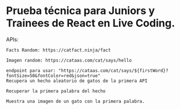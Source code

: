 # Prueba técnica para Juniors y Trainees de React en Live Coding.

APIs:

    Facts Random: https://catfact.ninja/fact

    Imagen random: https://cataas.com/cat/says/hello

    endpoint para usar: "https://cataas.com/cat/says/${firstWord}?fontSize=50&fontColor=red&json=true"
    Recupera un hecho aleatorio de gatos de la primera API

    Recuperar la primera palabra del hecho

    Muestra una imagen de un gato con la primera palabra.
